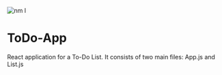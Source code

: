 ![nm l](https://github.com/user-attachments/assets/c6b151e9-7731-4ac7-8ea8-9f9a4b6a9291)
# ToDo-App
React application for a To-Do List. It consists of two main files: App.js and List.js

